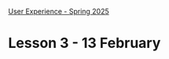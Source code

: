 [User Experience - Spring 2025](https://github.com/arturomorarioja-kea/WD_UX_F25/blob/main/README.md)

# Lesson 3 - 13 February

[-> git clone js_project_gutenberg]: #
[-> Food Repo. Style: lateral margins. Form submit button cursor pointer on hover. Dialog instead of alert. Then make the about page a dialog. Fetch recipes]: #
[  - ES Modules(https://github.com/arturomorarioja/js_modules)]: #
[-> fetch()]: #

[## Exercise solutions]: #
[  - Restaurant(https://github.com/arturomorarioja/php_restaurant)]: #
[  - Logger(https://github.com/arturomorarioja/php_logger)]: #

[## In-class exercise]: #

[### Project Gutenberg - API consumption]: #
[Create an application that consumes the `books` endpoint of Gutendex(https://gutendex.com/) (the Project Gutenberg API) and displays a series of book cards including book title, authors (notice that there can be more than one), cover image, description (there can be more than one, but just use the first one; notice that there can be no description, so account for it), and a link to the HTML version of the book in the Project Gutenberg page.]: #

[  - KEA IT degrees(https://github.com/arturomorarioja/kea-it-degrees). It reads the information to display from a JSON file]: #

[!image(https://github.com/user-attachments/assets/b4f998ca-b38f-4b34-8834-408653ce2729)]: #

[!image(https://github.com/user-attachments/assets/8f07ebae-4446-4482-b4ae-dd62c8a4caff)]: #

[## Class takeaways]: #

[### HTML5]: #
[Check out the slide deck **HTML5**, with especial attention to:]: #
[- The difference between absolute and relative paths]: #
[- The `<dialog>` element.]: #

[### JavaScript]: #
[Check out:]: #
[- The slide deck **JavaScript - The DOM**, with especial attention to element creation]: #
[- The slide deck **JavaScript - API Consumption**, with especial attention to JSON and Fetch]: #
[- Code samples:]: #
[  - Append strategies(https://github.com/arturomorarioja/js_append_strategies)]: #
[  - Append strategies 2(https://github.com/arturomorarioja/js_append_strategies_v2)]: #
[  - Document fragment(https://codepen.io/arturomorarioja/pen/QwLaVMj)]: #

[## Homework]: #

[### Information Architecture]: #
[- Check out the slides on **IA Navigation and Wayfinding**, with especial attention to:]: #
[  - Navigation structures]: #
[  - Wayfinding methods (breadcrumbs, URL structures, CTAs, landmarks and mega menus)]: #
[- Do the following exercise in groups of 4 students:]: #
[  - Find at least one website example of each one of the following wayfinding resources:]: #
[    - Breadcrumbs]: #
[    - URL structures]: #
[    - Calls to action]: #
[    - Consistency in the use of landmarks]: #
[    - Mega menus]: #
[  - Show your findings to the class next week]: #
